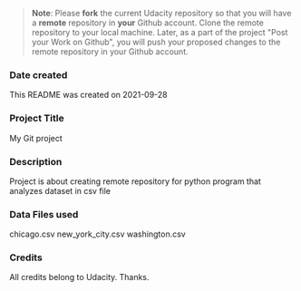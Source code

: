 >**Note**: Please **fork** the current Udacity repository so that you will have a **remote** repository in **your** Github account. Clone the remote repository to your local machine. Later, as a part of the project "Post your Work on Github", you will push your proposed changes to the remote repository in your Github account.

### Date created
This README was created on 2021-09-28

### Project Title
My Git project

### Description
Project is about creating remote repository for python program that analyzes dataset in csv file

### Data Files used
chicago.csv
new_york_city.csv
washington.csv

### Credits
All credits belong to Udacity.
Thanks.
